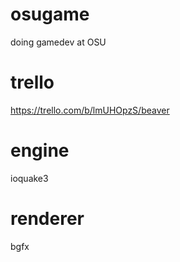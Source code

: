 # osugame
doing gamedev at OSU

# trello
https://trello.com/b/lmUHOpzS/beaver

# engine
ioquake3

# renderer
bgfx
